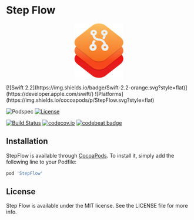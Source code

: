 # Step Flow
<p align="center"><img src="icon.png" alt="StepFlow Logo"></p>
[![Swift 2.2](https://img.shields.io/badge/Swift-2.2-orange.svg?style=flat)](https://developer.apple.com/swift/)
![Platforms](https://img.shields.io/cocoapods/p/StepFlow.svg?style=flat)

![Podspec](https://img.shields.io/cocoapods/v/StepFlow.svg)
[![License](https://img.shields.io/cocoapods/l/StepFlow.svg)](https://github.com/JARMourato/StepFlow/master/LICENSE)

[![Build Status](https://travis-ci.org/JARMourato/StepFlow.svg?branch=master)](https://travis-ci.org/JARMourato/StepFlow)
[![codecov.io](https://codecov.io/github/JARMourato/StepFlow/coverage.svg?branch=master)](https://codecov.io/github/JARMourato/StepFlow?branch=master)
[![codebeat badge](https://codebeat.co/badges/b1709704-b1b6-40fa-a38f-0962f72aa264)](https://codebeat.co/projects/github-com-jarmourato-stepflow)


## Installation

StepFlow is available through [CocoaPods](http://cocoapods.org). To install
it, simply add the following line to your Podfile:

```ruby
pod 'StepFlow'
```

## License

Step Flow is available under the MIT license. See the LICENSE file for more info.
